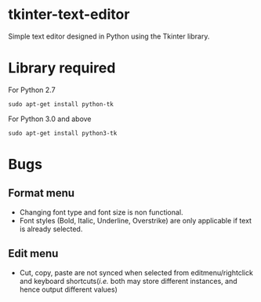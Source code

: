 # tkinter-text-editor
Simple text editor designed in Python using the Tkinter library.

# Library required
For Python 2.7

`sudo apt-get install python-tk`

For Python 3.0 and above

`sudo apt-get install python3-tk`

# Bugs
Format menu
-----------
+ Changing font type and font size is non functional.
+ Font styles (Bold, Italic, Underline, Overstrike) are only applicable if text is already selected.

Edit menu
---------
+ Cut, copy, paste are not synced when selected from editmenu/rightclick and keyboard shortcuts(*i.e.* both may store different instances, and hence output different values)
